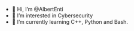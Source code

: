 - 👋 Hi, I’m @AlbertEnti
- 👀 I’m interested in Cybersecurity
- 🌱 I’m currently learning C++, Python and Bash.


<!---
AlbertEnti/AlbertEnti is a ✨ special ✨ repository because its `README.md` (this file) appears on your GitHub profile.
You can click the Preview link to take a look at your changes.
--->
